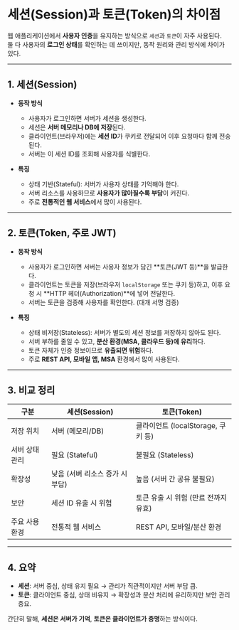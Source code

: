 # 세션(Session)과 토큰(Token)의 차이점

웹 애플리케이션에서 **사용자 인증**을 유지하는 방식으로 `세션`과 `토큰`이 자주 사용된다.  
둘 다 사용자의 **로그인 상태**를 확인하는 데 쓰이지만, 동작 원리와 관리 방식에 차이가 있다.

---

## 1. 세션(Session)

- **동작 방식**
  - 사용자가 로그인하면 서버가 세션을 생성한다.
  - 세션은 **서버 메모리나 DB에 저장**된다.
  - 클라이언트(브라우저)에는 **세션 ID**가 쿠키로 전달되어 이후 요청마다 함께 전송된다.
  - 서버는 이 세션 ID를 조회해 사용자를 식별한다.

- **특징**
  - 상태 기반(Stateful): 서버가 사용자 상태를 기억해야 한다.
  - 서버 리소스를 사용하므로 **사용자가 많아질수록 부담**이 커진다.
  - 주로 **전통적인 웹 서비스**에서 많이 사용된다.

---

## 2. 토큰(Token, 주로 JWT)

- **동작 방식**
  - 사용자가 로그인하면 서버는 사용자 정보가 담긴 **토큰(JWT 등)**을 발급한다.
  - 클라이언트는 토큰을 저장(브라우저 `localStorage` 또는 쿠키 등)하고, 이후 요청 시 **HTTP 헤더(Authorization)**에 넣어 전달한다.
  - 서버는 토큰을 검증해 사용자를 확인한다. (대개 서명 검증)

- **특징**
  - 상태 비저장(Stateless): 서버가 별도의 세션 정보를 저장하지 않아도 된다.
  - 서버 부하를 줄일 수 있고, **분산 환경(MSA, 클라우드 등)에 유리**하다.
  - 토큰 자체가 인증 정보이므로 **유출되면 위험**하다.
  - 주로 **REST API, 모바일 앱, MSA** 환경에서 많이 사용된다.

---

## 3. 비교 정리

| 구분            | 세션(Session)                              | 토큰(Token)                          |
|-----------------|---------------------------------------------|---------------------------------------|
| 저장 위치       | 서버 (메모리/DB)                           | 클라이언트 (localStorage, 쿠키 등)   |
| 서버 상태 관리  | 필요 (Stateful)                            | 불필요 (Stateless)                   |
| 확장성          | 낮음 (서버 리소스 증가 시 부담)            | 높음 (서버 간 공유 불필요)           |
| 보안            | 세션 ID 유출 시 위험                       | 토큰 유출 시 위험 (만료 전까지 유효) |
| 주요 사용 환경  | 전통적 웹 서비스                           | REST API, 모바일/분산 환경           |

---

## 4. 요약

- **세션**: 서버 중심, 상태 유지 필요 → 관리가 직관적이지만 서버 부담 큼.  
- **토큰**: 클라이언트 중심, 상태 비유지 → 확장성과 분산 처리에 유리하지만 보안 관리 중요.  

간단히 말해, **세션은 서버가 기억**, **토큰은 클라이언트가 증명**하는 방식이다.
